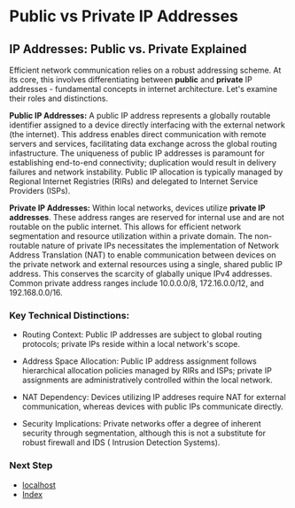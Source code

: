 # Public vs Private IP Addresses

## IP Addresses: Public vs. Private Explained
Efficient network communication relies on a robust addressing scheme. At its core, this involves differentiating between **public** and **private** IP addresses - fundamental concepts in internet architecture. Let's examine their roles and distinctions.

**Public IP Addresses:** A public IP address represents a globally routable identifier assigned to a device directly interfacing with the external network (the internet). This address enables direct communication with remote servers and services, facilitating data exchange across the global routing infastructure. The uniqueness of public IP addresses is paramount for establishing end-to-end connectivity; duplication would result in delivery failures and network instability. Public IP allocation is typically managed by Regional Internet Registries (RIRs) and delegated to Internet Service Providers (ISPs).

**Private IP Addresses:** Within local networks, devices utilize **private IP addresses**. These address ranges are reserved for internal use and are not routable on the public internet. This allows for efficient network segmentation and resource utilization within a private domain. The non-routable nature of private IPs necessitates the implementation of Network Address Translation (NAT) to enable communication between devices on the private network and external resources using a single, shared public IP address. This conserves the scarcity of glabally unique IPv4 addresses. Common private address ranges include 10.0.0.0/8, 172.16.0.0/12, and 192.168.0.0/16.

### Key Technical Distinctions:
- Routing Context: Public IP addresses are subject to global routing protocols; private IPs reside within a local network's scope.

- Address Space Allocation: Public IP address assignment follows hierarchical allocation policies managed by RIRs and ISPs; private IP assignments are administratively controlled within the local network.

- NAT Dependency: Devices utilizing IP addreses require NAT for external communication, whereas devices with public IPs communicate directly.

- Security Implications: Private networks offer a degree of inherent security through segmentation, although this is not a substitute for robust firewall and IDS ( Intrusion Detection Systems).

### Next Step
- [localhost]()
- [Index](https://github.com/Sisu-Sus/CyberSec-RoadMap/blob/main/index.md)
